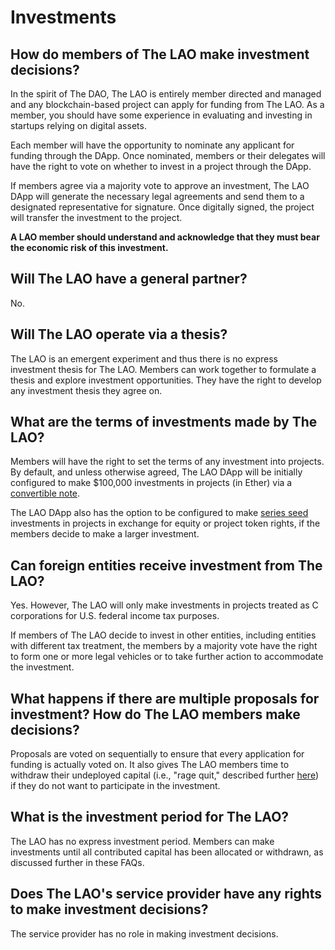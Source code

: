 # Investments

## How do members of The LAO make investment decisions?

In the spirit of The DAO, The LAO is entirely member directed and managed and any blockchain-based project can apply for funding from The LAO. As a member, you should have some experience in evaluating and investing in startups relying on digital assets.

Each member will have the opportunity to nominate any applicant for funding through the DApp. Once nominated, members or their delegates will have the right to vote on whether to invest in a project through the DApp.

If members agree via a majority vote to approve an investment, The LAO DApp will generate the necessary legal agreements and send them to a designated representative for signature. Once digitally signed, the project will transfer the investment to the project.

**A LAO member should understand and acknowledge that they must bear the economic risk of this investment.**

## Will The LAO have a general partner?

No.

## Will The LAO operate via a thesis?

The LAO is an emergent experiment and thus there is no express investment thesis for The LAO. Members can work together to formulate a thesis and explore investment opportunities. They have the right to develop any investment thesis they agree on.

## What are the terms of investments made by The LAO?

Members will have the right to set the terms of any investment into projects. By default, and unless otherwise agreed, The LAO DApp will be initially configured to make \$100,000 investments in projects (in Ether) via a [convertible note](https://consensys.net/convertible-note/).

The LAO DApp also has the option to be configured to make [series seed](https://www.seriesseed.com/) investments in projects in exchange for equity or project token rights, if the members decide to make a larger investment.

## Can foreign entities receive investment from The LAO?

Yes. However, The LAO will only make investments in projects treated as C corporations for U.S. federal income tax purposes.

If members of The LAO decide to invest in other entities, including entities with different tax treatment, the members by a majority vote have the right to form one or more legal vehicles or to take further action to accommodate the investment.

## What happens if there are multiple proposals for investment? How do The LAO members make decisions?

Proposals are voted on sequentially to ensure that every application for funding is actually voted on. It also gives The LAO members time to withdraw their undeployed capital (i.e., "rage quit," described further [here](/RageQuitting)) if they do not want to participate in the investment.

## What is the investment period for The LAO?

The LAO has no express investment period. Members can make investments until all contributed capital has been allocated or withdrawn, as discussed further in these FAQs.

## Does The LAO's service provider have any rights to make investment decisions?

The service provider has no role in making investment decisions.
